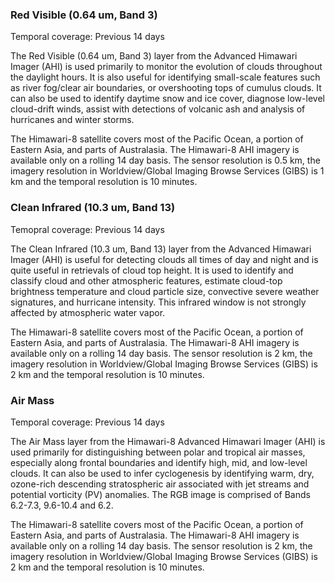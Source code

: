 ### Red Visible (0.64 um, Band 3)
Temporal coverage: Previous 14 days

The Red Visible (0.64 um, Band 3) layer from the Advanced Himawari Imager (AHI) is used primarily to monitor the evolution of clouds throughout the daylight hours. It is also useful for identifying small-scale features such as river fog/clear air boundaries, or overshooting tops of cumulus clouds. It can also be used to identify daytime snow and ice cover, diagnose low-level cloud-drift winds, assist with detections of volcanic ash and analysis of hurricanes and winter storms.  

The Himawari-8 satellite covers most of the Pacific Ocean, a portion of Eastern Asia, and parts of Australasia. The Himawari-8 AHI imagery is available only on a rolling 14 day basis. The sensor resolution is 0.5 km, the imagery resolution in Worldview/Global Imaging Browse Services (GIBS) is 1 km and the temporal resolution is 10 minutes.

### Clean Infrared (10.3 um, Band 13)
Temopral coverage: Previous 14 days

The Clean Infrared (10.3 um, Band 13) layer from the Advanced Himawari Imager (AHI) is useful for detecting clouds all times of day and night and is quite useful in retrievals of cloud top height. It is used to identify and classify cloud and other atmospheric features, estimate cloud-top brightness temperature and cloud particle size, convective severe weather signatures, and hurricane intensity. This infrared window is not strongly affected by atmospheric water vapor.

The Himawari-8 satellite covers most of the Pacific Ocean, a portion of Eastern Asia, and parts of Australasia. The Himawari-8 AHI imagery is available only on a rolling 14 day basis. The sensor resolution is 2 km, the imagery resolution in Worldview/Global Imaging Browse Services (GIBS) is 2 km and the temporal resolution is 10 minutes.

### Air Mass
Temporal coverage: Previous 14 days

The Air Mass layer from the Himawari-8 Advanced Himawari Imager (AHI) is used primarily for distinguishing between polar and tropical air masses, especially along frontal boundaries and identify high, mid, and low-level clouds. It can also be used to infer cyclogenesis by identifying warm, dry, ozone-rich descending stratospheric air associated with jet streams and potential vorticity (PV) anomalies. The RGB image is comprised of Bands 6.2-7.3, 9.6-10.4 and 6.2.

The Himawari-8 satellite covers most of the Pacific Ocean, a portion of Eastern Asia, and parts of Australasia. The Himawari-8 AHI imagery is available only on a rolling 14 day basis. The sensor resolution is 2 km, the imagery resolution in Worldview/Global Imaging Browse Services (GIBS) is 2 km and the temporal resolution is 10 minutes.
